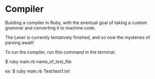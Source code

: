 Compiler
========

Building a compiler in Ruby, with the eventual goal of taking a custom grammar and converting it to machine code.

The Lexer is currently tentatively finished, and so now the mysteries of parsing await!


To run the compiler, run this command in the terminal:

$ ruby main.rb name_of_test_file

ex: $ ruby main.rb Test/test1.txt 

